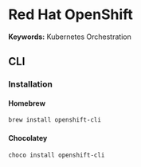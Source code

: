 # Red Hat OpenShift

<!--
https://app.pluralsight.com/paths/skills/introduction-to-application-development-for-red-hat-openshift-container-platform

ocenv
-->

**Keywords:** Kubernetes Orchestration

## CLI

### Installation

#### Homebrew

```sh
brew install openshift-cli
```

#### Chocolatey

```sh
choco install openshift-cli
```
